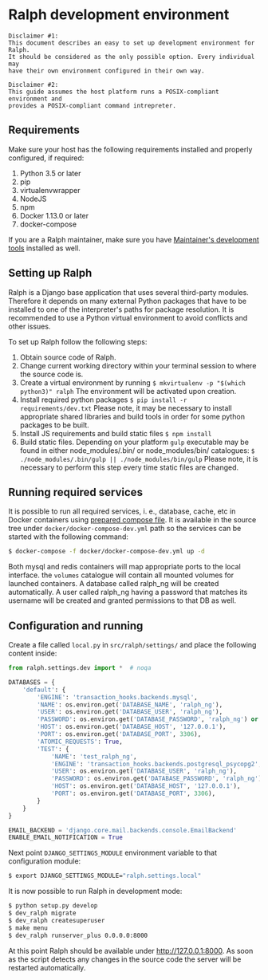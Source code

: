 # Ralph development environment

    Disclaimer #1:
    This document describes an easy to set up development environment for Ralph.
    It should be considered as the only possible option. Every individual may
    have their own environment configured in their own way.

    Disclaimer #2:
    This guide assumes the host platform runs a POSIX-compliant environment and
    provides a POSIX-compliant command intrepreter.

## Requirements

Make sure your host has the following requirements installed and
properly configured, if required:

1.  Python 3.5 or later
1.  pip
1.  virtualenvwrapper
1.  NodeJS
1.  npm
1.  Docker 1.13.0 or later
1.  docker-compose

If you are a Ralph maintainer, make sure you have [Maintainer's development tools][1]
installed as well.


## Setting up Ralph

Ralph is a Django base application that uses several third-party modules.
Therefore it depends on many external Python packages that have to be installed
to one of the interpreter's paths for package resolution. It is recommended to
use a Python virtual environment to avoid conflicts and other issues.

To set up Ralph follow the following steps:

1. Obtain source code of Ralph.
1. Change current working directory within your terminal session to where the
source code is.
1. Create a virtual environment by running
        ```
        $ mkvirtualenv -p "$(which python3)" ralph
        ```
The environment will be activated upon creation.
1. Install required python packages
        ```
        $ pip install -r requirements/dev.txt
        ```
Please note, it may be necessary to install appropriate shared libraries and
build tools in order for some python packages to be built.
1. Install JS requirements and build static files
        ```
        $ npm install
        ```
1. Build static files. Depending on your platform ```gulp``` executable
may be found in either node_modules/.bin/ or node_modules/bin/ catalogues:
        ```
        $ ./node_modules/.bin/gulp || ./node_modules/bin/gulp
        ```
Please note, it is necessary to perform this step every
time static files are changed.


## Running required services

It is possible to run all required services, i. e., database, cache, etc in
Docker containers using [prepared compose file][2]. It is available in the
source tree under ```docker/docker-compose-dev.yml``` path so the services
can be started with the following command:

```bash
$ docker-compose -f docker/docker-compose-dev.yml up -d
```

Both mysql and redis containers will map appropriate ports to the local
interface. the ```volumes``` catalogue will contain all mounted volumes for
launched containers. A database called ralph_ng will be created automatically.
A user called ralph_ng having a password that matches its username will be
created and granted permissions to that DB as well.


## Configuration and running

Create a file called ```local.py``` in ```src/ralph/settings/``` and place the
following content inside:

```python
from ralph.settings.dev import *  # noqa

DATABASES = {
    'default': {
        'ENGINE': 'transaction_hooks.backends.mysql',
        'NAME': os.environ.get('DATABASE_NAME', 'ralph_ng'),
        'USER': os.environ.get('DATABASE_USER', 'ralph_ng'),
        'PASSWORD': os.environ.get('DATABASE_PASSWORD', 'ralph_ng') or None,
        'HOST': os.environ.get('DATABASE_HOST', '127.0.0.1'),
        'PORT': os.environ.get('DATABASE_PORT', 3306),
        'ATOMIC_REQUESTS': True,
        'TEST': {
            'NAME': 'test_ralph_ng',
            'ENGINE': 'transaction_hooks.backends.postgresql_psycopg2',
            'USER': os.environ.get('DATABASE_USER', 'ralph_ng'),
            'PASSWORD': os.environ.get('DATABASE_PASSWORD', 'ralph_ng') or None,
            'HOST': os.environ.get('DATABASE_HOST', '127.0.0.1'),
            'PORT': os.environ.get('DATABASE_PORT', 3306),
        }
    }
}

EMAIL_BACKEND = 'django.core.mail.backends.console.EmailBackend'
ENABLE_EMAIL_NOTIFICATION = True
```

Next point ```DJANGO_SETTINGS_MODULE``` environment variable to that
configuration module:

```bash
$ export DJANGO_SETTINGS_MODULE="ralph.settings.local"
```

It is now possible to run Ralph in development mode:

```bash
$ python setup.py develop
$ dev_ralph migrate
$ dev_ralph createsuperuser
$ make menu
$ dev_ralph runserver_plus 0.0.0.0:8000
```

At this point Ralph should be available under http://127.0.0.1:8000. As soon as
the script detects any changes in the source code the server will be restarted
automatically.


[1]: ./maintainers_devtools.md
[2]: https://raw.githubusercontent.com/allegro/ralph/ng/docker/docker-compose-dev.yml
